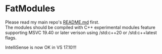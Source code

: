 # FatModules
Please read my main repo's [README.md](https://github.com/fatpound/fatpounds-Delight/blob/main/README.md) first.\
The modules should be compiled with C++ experimental modules feature supporting MSVC 19.40 or later verison using /std:c++20 or /std:c++latest flags.

IntelliSense is now OK in VS 17.10!!!
